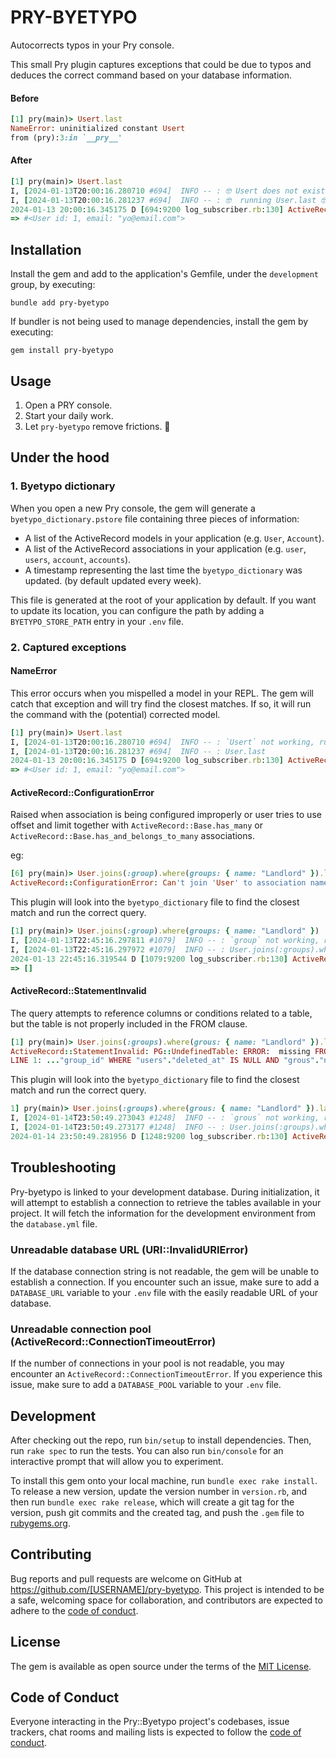 # PRY-BYETYPO

Autocorrects typos in your Pry console.

This small Pry plugin captures exceptions that could be due to typos and deduces the correct command based on your database information.

#### Before

```ruby
[1] pry(main)> Usert.last
NameError: uninitialized constant Usert
from (pry):3:in `__pry__'
```

#### After

```ruby
[1] pry(main)> Usert.last
I, [2024-01-13T20:00:16.280710 #694]  INFO -- : 🤓 Usert does not exist, running the command with User assuming is what you meant. 🤓
I, [2024-01-13T20:00:16.281237 #694]  INFO -- : 🤓  running User.last 🤓
2024-01-13 20:00:16.345175 D [694:9200 log_subscriber.rb:130] ActiveRecord::Base --   User Load (1.0ms)  SELECT "users".* FROM "users" WHERE "users"."deleted_at" IS NULL ORDER BY "users"."id" DESC LIMIT $1  [["LIMIT", 1]]
=> #<User id: 1, email: "yo@email.com">
```

## Installation


Install the gem and add to the application's Gemfile, under the `development` group, by executing:

```
bundle add pry-byetypo
```

If bundler is not being used to manage dependencies, install the gem by executing:

```
gem install pry-byetypo
```

## Usage

1. Open a PRY console.
2. Start your daily work.
3. Let `pry-byetypo` remove frictions. 🚀

## Under the hood

### 1. Byetypo dictionary

When you open a new Pry console, the gem will generate a `byetypo_dictionary.pstore` file containing three pieces of information:

- A list of the ActiveRecord models in your application (e.g. `User`, `Account`).
- A list of the ActiveRecord associations in your application (e.g. `user`, `users`, `account`, `accounts`).
- A timestamp representing the last time the `byetypo_dictionary` was updated. (by default updated every week).

This file is generated at the root of your application by default. If you want to update its location, you can configure the path by adding a `BYETYPO_STORE_PATH` entry in your `.env` file.

### 2. Captured exceptions

#### NameError

This error occurs when you mispelled a model in your REPL. The gem will catch that exception and will try find the closest matches. If so, it will run the command with the (potential) corrected model.

```ruby
[1] pry(main)> Usert.last
I, [2024-01-13T20:00:16.280710 #694]  INFO -- : `Usert` not working, running:
I, [2024-01-13T20:00:16.281237 #694]  INFO -- : User.last
2024-01-13 20:00:16.345175 D [694:9200 log_subscriber.rb:130] ActiveRecord::Base --   User Load (1.0ms)  SELECT "users".* FROM "users" WHERE "users"."deleted_at" IS NULL ORDER BY "users"."id" DESC LIMIT $1  [["LIMIT", 1]]
=> #<User id: 1, email: "yo@email.com">
```

#### ActiveRecord::ConfigurationError

Raised when association is being configured improperly or user tries to use offset and limit together with `ActiveRecord::Base.has_many` or `ActiveRecord::Base.has_and_belongs_to_many` associations.

eg:

```ruby
[6] pry(main)> User.joins(:group).where(groups: { name: "Landlord" }).last
ActiveRecord::ConfigurationError: Can't join 'User' to association named 'group'; perhaps you misspelled it?
```

This plugin will look into the `byetypo_dictionary` file to find the closest match and run the correct query.


```ruby
[1] pry(main)> User.joins(:group).where(groups: { name: "Landlord" })
I, [2024-01-13T22:45:16.297811 #1079]  INFO -- : `group` not working, running.
I, [2024-01-13T22:45:16.297972 #1079]  INFO -- : User.joins(:groups).where(groups: { name: "Landlord" })
2024-01-13 22:45:16.319544 D [1079:9200 log_subscriber.rb:130] ActiveRecord::Base --   User Load (1.6ms)  SELECT "users".* FROM "users" INNER JOIN "user_groups" ON "user_groups"."user_id" = "users"."id" INNER JOIN "groups" ON "groups"."id" = "user_groups"."group_id" WHERE "users"."deleted_at" IS NULL AND "groups"."name" = $1  [["name", "Landlord"]]
=> []
```

#### ActiveRecord::StatementInvalid

The query attempts to reference columns or conditions related to a table, but the table is not properly included in the FROM clause.

```ruby
[1] pry(main)> User.joins(:groups).where(grous: { name: "Landlord" }).last
ActiveRecord::StatementInvalid: PG::UndefinedTable: ERROR:  missing FROM-clause entry for table "grous"
LINE 1: ..."group_id" WHERE "users"."deleted_at" IS NULL AND "grous"."n...
```

This plugin will look into the `byetypo_dictionary` file to find the closest match and run the correct query.

```ruby
1] pry(main)> User.joins(:groups).where(grous: { name: "Landlord" }).last
I, [2024-01-14T23:50:49.273043 #1248]  INFO -- : `grous` not working, running:
I, [2024-01-14T23:50:49.273177 #1248]  INFO -- : User.joins(:groups).where(groups: { name: "Landlord" }).last
2024-01-14 23:50:49.281956 D [1248:9200 log_subscriber.rb:130] ActiveRecord::Base --   User Load (2.1ms)  SELECT "users".* FROM "users" INNER JOIN "user_groups" ON "user_groups"."user_id" = "users"."id" INNER JOIN "groups" ON "groups"."id" = "user_groups"."group_id" WHERE "users"."deleted_at" IS NULL AND "groups"."name" = $1 ORDER BY "users"."id" DESC LIMIT $2  [["name", "Landlord"], ["LIMIT", 1]]
```

## Troubleshooting

Pry-byetypo is linked to your development database. During initialization, it will attempt to establish a connection to retrieve the tables available in your project. It will fetch the information for the development environment from the `database.yml` file.

### Unreadable database URL (URI::InvalidURIError)

If the database connection string is not readable, the gem will be unable to establish a connection. If you encounter such an issue, make sure to add a `DATABASE_URL` variable to your `.env` file with the easily readable URL of your database.

### Unreadable connection pool (ActiveRecord::ConnectionTimeoutError)

If the number of connections in your pool is not readable, you may encounter an `ActiveRecord::ConnectionTimeoutError`. If you experience this issue, make sure to add a `DATABASE_POOL` variable to your `.env` file.

## Development

After checking out the repo, run `bin/setup` to install dependencies. Then, run `rake spec` to run the tests. You can also run `bin/console` for an interactive prompt that will allow you to experiment.

To install this gem onto your local machine, run `bundle exec rake install`. To release a new version, update the version number in `version.rb`, and then run `bundle exec rake release`, which will create a git tag for the version, push git commits and the created tag, and push the `.gem` file to [rubygems.org](https://rubygems.org).

## Contributing

Bug reports and pull requests are welcome on GitHub at https://github.com/[USERNAME]/pry-byetypo. This project is intended to be a safe, welcoming space for collaboration, and contributors are expected to adhere to the [code of conduct](https://github.com/[USERNAME]/pry-byetypo/blob/master/CODE_OF_CONDUCT.md).

## License

The gem is available as open source under the terms of the [MIT License](https://opensource.org/licenses/MIT).

## Code of Conduct

Everyone interacting in the Pry::Byetypo project's codebases, issue trackers, chat rooms and mailing lists is expected to follow the [code of conduct](https://github.com/[USERNAME]/pry-byetypo/blob/master/CODE_OF_CONDUCT.md).
